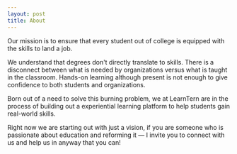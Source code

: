```yaml
---
layout: post
title: About
---
```

Our mission is to ensure that every student out of college is equipped with the skills to land a job. 

We understand that degrees don't directly translate to skills. There is a disconnect between what is needed by organizations versus what is taught in the classroom. Hands-on learning although present is not enough to give confidence to both students and organizations. 

Born out of a need to solve this burning problem, we at LearnTern are in the process of building out a experiential learning platform to help students gain real-world skills. 

Right now we are starting out with just a vision, if you are someone who is passionate about education and reforming it — I invite you to connect with us and help us in anyway that you can! 
